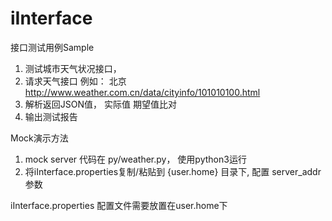 # iInterface
接口测试用例Sample
1. 测试城市天气状况接口， 
2. 请求天气接口 例如： 北京 http://www.weather.com.cn/data/cityinfo/101010100.html
3. 解析返回JSON值， 实际值 期望值比对
4. 输出测试报告

Mock演示方法
1. mock server 代码在 py/weather.py， 使用python3运行
2. 将iInterface.properties复制/粘贴到 {user.home} 目录下, 配置 server_addr 参数

iInterface.properties 配置文件需要放置在user.home下

